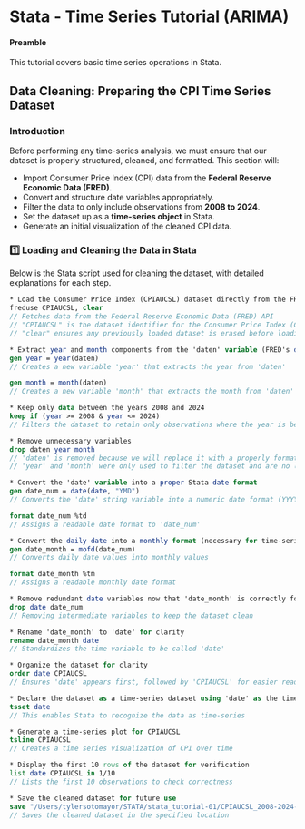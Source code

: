 # Stata - Time Series Tutorial (ARIMA)
#### Preamble
This tutorial covers basic time series operations in Stata.

## Data Cleaning: Preparing the CPI Time Series Dataset

### Introduction
Before performing any time-series analysis, we must ensure that our dataset is properly structured, cleaned, and formatted. This section will:
- Import Consumer Price Index (CPI) data from the **Federal Reserve Economic Data (FRED)**.
- Convert and structure date variables appropriately.
- Filter the data to only include observations from **2008 to 2024**.
- Set the dataset up as a **time-series object** in Stata.
- Generate an initial visualization of the cleaned CPI data.

### 1️⃣ Loading and Cleaning the Data in Stata

Below is the Stata script used for cleaning the dataset, with detailed explanations for each step.

```stata
* Load the Consumer Price Index (CPIAUCSL) dataset directly from the FRED database
freduse CPIAUCSL, clear   
// Fetches data from the Federal Reserve Economic Data (FRED) API
// "CPIAUCSL" is the dataset identifier for the Consumer Price Index (CPI)
// "clear" ensures any previously loaded dataset is erased before loading the new one

* Extract year and month components from the 'daten' variable (FRED's date format)
gen year = year(daten)   
// Creates a new variable 'year' that extracts the year from 'daten'

gen month = month(daten)  
// Creates a new variable 'month' that extracts the month from 'daten'

* Keep only data between the years 2008 and 2024
keep if (year >= 2008 & year <= 2024)  
// Filters the dataset to retain only observations where the year is between 2008 and 2024

* Remove unnecessary variables
drop daten year month  
// 'daten' is removed because we will replace it with a properly formatted date variable
// 'year' and 'month' were only used to filter the dataset and are no longer needed

* Convert the 'date' variable into a proper Stata date format
gen date_num = date(date, "YMD")  
// Converts the 'date' string variable into a numeric date format (YYYY-MM-DD)

format date_num %td  
// Assigns a readable date format to 'date_num' 

* Convert the daily date into a monthly format (necessary for time-series setup)
gen date_month = mofd(date_num)  
// Converts daily date values into monthly values

format date_month %tm  
// Assigns a readable monthly date format

* Remove redundant date variables now that 'date_month' is correctly formatted
drop date date_num  
// Removing intermediate variables to keep the dataset clean

* Rename 'date_month' to 'date' for clarity
rename date_month date  
// Standardizes the time variable to be called 'date'

* Organize the dataset for clarity
order date CPIAUCSL  
// Ensures 'date' appears first, followed by 'CPIAUCSL' for easier readability

* Declare the dataset as a time-series dataset using 'date' as the time variable
tsset date  
// This enables Stata to recognize the data as time-series

* Generate a time-series plot for CPIAUCSL
tsline CPIAUCSL  
// Creates a time series visualization of CPI over time

* Display the first 10 rows of the dataset for verification
list date CPIAUCSL in 1/10  
// Lists the first 10 observations to check correctness

* Save the cleaned dataset for future use
save "/Users/tylersotomayor/STATA/stata_tutorial-01/CPIAUCSL_2008-2024-clean-time.dta", replace  
// Saves the cleaned dataset in the specified location
